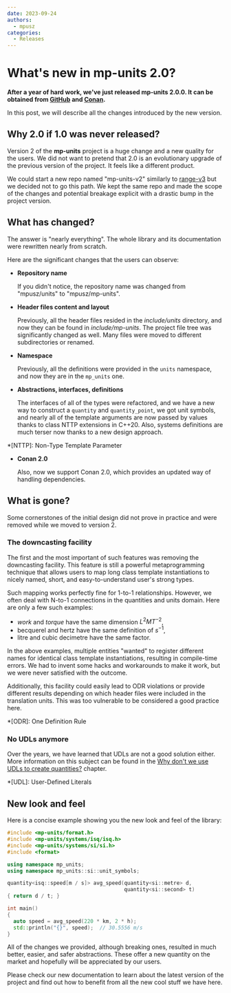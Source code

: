 ```yaml
---
date: 2023-09-24
authors:
  - mpusz
categories:
  - Releases
---
```


# What's new in mp-units 2.0?

**After a year of hard work, we've just released mp-units 2.0.0. It can be obtained from
[GitHub](https://github.com/mpusz/mp-units/releases/tag/v2.0.0) and
[Conan](https://conan.io/center/recipes/mp-units?version=2.0.0).**

In this post, we will describe all the changes introduced by the new version.

<!-- more -->

## Why 2.0 if 1.0 was never released?

Version 2 of the **mp-units** project is a huge change and a new quality for the users.
We did not want to pretend that 2.0 is an evolutionary upgrade of the previous version of the
project. It feels like a different product.

We could start a new repo named "mp-units-v2" similarly to [range-v3](https://github.com/ericniebler/range-v3)
but we decided not to go this path. We kept the same repo and made the scope of the changes and
potential breakage explicit with a drastic bump in the project version.

## What has changed?

The answer is "nearly everything". The whole library and its documentation were rewritten nearly
from scratch.

Here are the significant changes that the users can observe:

- **Repository name**

    If you didn't notice, the repository name was changed from "mpusz/units" to "mpusz/mp-units".

- **Header files content and layout**

    Previously, all the header files resided in the _include/units_ directory, and now they can be
    found in _include/mp-units_. The project file tree was significantly changed as well. Many
    files were moved to different subdirectories or renamed.

- **Namespace**

    Previously, all the definitions were provided in the `units` namespace, and now they are in the
    `mp_units` one.

- **Abstractions, interfaces, definitions**

    The interfaces of all of the types were refactored, and we have a new way to construct a `quantity`
    and `quantity_point`, we got unit symbols, and nearly all of the template arguments are now passed
    by values thanks to class NTTP extensions in C++20. Also, systems definitions are much terser now
    thanks to a new design approach.

*[NTTP]: Non-Type Template Parameter

- **Conan 2.0**

    Also, now we support Conan 2.0, which provides an updated way of handling dependencies.

## What is gone?

Some cornerstones of the initial design did not prove in practice and were removed while
we moved to version 2.

### The downcasting facility

The first and the most important of such features was removing the downcasting facility.
This feature is still a powerful metaprogramming technique that allows users to map long class template
instantiations to nicely named, short, and easy-to-understand user's strong types.

Such mapping works perfectly fine for 1-to-1 relationships. However, we often deal with N-to-1 connections in the quantities and units domain. Here are only a few such examples:

- _work_ and _torque_ have the same dimension $L^2MT^{-2}$,
- becquerel and hertz have the same definition of $s^{-1}$,
- litre and cubic decimetre have the same factor.

In the above examples, multiple entities "wanted" to register different names for identical class
template instantiations, resulting in compile-time errors. We had to invent some hacks and
workarounds to make it work, but we were never satisfied with the outcome.

Additionally, this facility could easily lead to ODR violations or provide different results
depending on which header files were included in the translation units. This was too vulnerable
to be considered a good practice here.

*[ODR]: One Definition Rule

### No UDLs anymore

Over the years, we have learned that UDLs are not a good solution either. More information on this
subject can be found in the
[Why don't we use UDLs to create quantities?](../../getting_started/faq.md#why-dont-we-use-udls-to-create-quantities)
chapter.

*[UDL]: User-Defined Literals


## New look and feel

Here is a concise example showing you the new look and feel of the library:

```cpp
#include <mp-units/format.h>
#include <mp-units/systems/isq/isq.h>
#include <mp-units/systems/si/si.h>
#include <format>

using namespace mp_units;
using namespace mp_units::si::unit_symbols;

quantity<isq::speed[m / s]> avg_speed(quantity<si::metre> d,
                                      quantity<si::second> t)
{ return d / t; }

int main()
{
  auto speed = avg_speed(220 * km, 2 * h);
  std::println("{}", speed);  // 30.5556 m/s
}
```

All of the changes we provided, although breaking ones, resulted in much better,
easier, and safer abstractions. These offer a new quantity on the market and hopefully will be
appreciated by our users.

Please check our new documentation to learn about the latest version of the project and find out
how to benefit from all the new cool stuff we have here.
